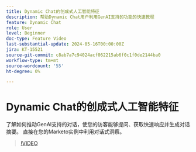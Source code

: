 ```yaml
---
title: Dynamic Chat的创成式人工智能特征
description: 帮助Dynamic Chat用户利用GenAI支持的功能的快速教程
feature: Dynamic Chat
role: User
level: Beginner
doc-type: Feature Video
last-substantial-update: 2024-05-16T00:00:00Z
jira: KT-15521
source-git-commit: c8ab7a7c94024acf062215ab6f0c1f0de2144ba0
workflow-type: tm+mt
source-wordcount: '55'
ht-degree: 0%

---
```



# Dynamic Chat的创成式人工智能特征

了解如何推动GenAI支持的对话，使您的访客能够提问、获取快速响应并生成对话摘要。 直接在您的Marketo实例中利用对话式洞察。

>[!VIDEO](https://video.tv.adobe.com/v/3429153/?learn=on)
